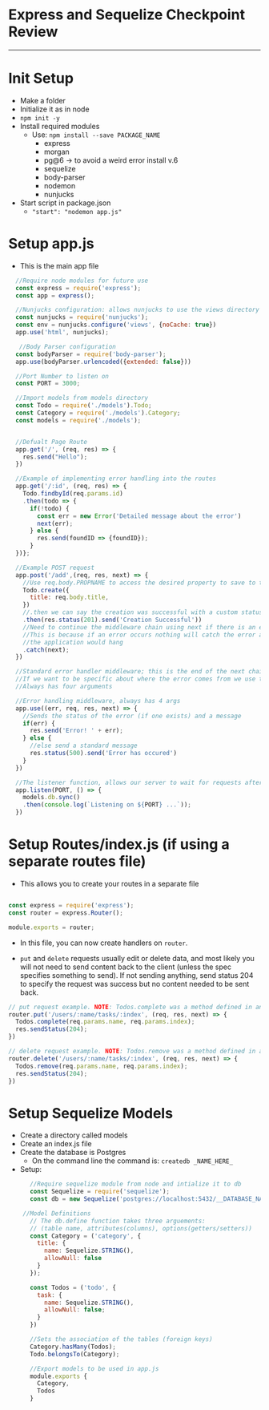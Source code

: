# Express and Sequelize Checkpoint Review
---
# Init Setup
- Make a folder
- Initialize it as in node
- ``` npm init -y ```
- Install required modules
  - Use: ``` npm install --save PACKAGE_NAME ```
    - express
    - morgan
    - pg@6 -> to avoid a weird error install v.6
    - sequelize
    - body-parser
    - nodemon
    - nunjucks
- Start script in package.json
  - ``` "start": "nodemon app.js" ```

# Setup app.js
- This is the main app file
```javascript
  //Require node modules for future use
  const express = require('express');
  const app = express();

  //Nunjucks configuration: allows nunjucks to use the views directory to render content dynamically
  const nunjucks = require('nunjucks');
  const env = nunjucks.configure('views', {noCache: true})
  app.use('html', nunjucks);

   //Body Parser configuration
  const bodyParser = require('body-parser');
  app.use(bodyParser.urlencoded({extended: false}))

  //Port Number to listen on
  const PORT = 3000;

  //Import models from models directory
  const Todo = require('./models').Todo;
  const Category = require('./models').Category;
  const models = require('./models');


  //Defualt Page Route
  app.get('/', (req, res) => {
    res.send("Hello");
  })

  //Example of implementing error handling into the routes
  app.get('/:id', (req, res) => {
    Todo.findbyId(req.params.id)
    .then(todo => {
      if(!todo) {
        const err = new Error('Detailed message about the error')
        next(err);
      } else {
        res.send(foundID => {foundID});
      }
  })};

  //Example POST request
  app.post('/add',(req, res, next) => {
    //Use req.body.PROPNAME to access the desired property to save to the db
    Todo.create({
      title: req.body.title,
    })
    //.then we can say the creation was successful with a custom status
    .then(res.status(201).send('Creation Successful'))
    //Need to continue the middleware chain using next if there is an error
    //This is because if an error occurs nothing will catch the error and
    //the application would hang
    .catch(next);
  })

  //Standard error handler middleware; this is the end of the next chain
  //If we want to be specific about where the error comes from we use the following
  //Always has four arguments

  //Error handling middleware, always has 4 args
  app.use((err, req, res, next) => {
    //Sends the status of the error (if one exists) and a message
    if(err) {
      res.send('Error! ' + err);
    } else {
      //else send a standard message
      res.status(500).send('Error has occured')
    }
  })

  //The listener function, allows our server to wait for requests after the db sync
  app.listen(PORT, () => {
    models.db.sync()
    .then(console.log(`Listening on ${PORT} ...`));
  })

```

# Setup Routes/index.js (if using a separate routes file)

- This allows you to create your routes in a separate file

```javascript

const express = require('express');
const router = express.Router();

module.exports = router;
```
- In this file, you can now create handlers on `router`.

- `put` and `delete` requests usually edit or delete data, and most likely you will not need to send content back to the client (unless the spec specifies something to send). If not sending anything, send status 204 to specify the request was success but no content needed to be sent back.

```javascript
// put request example. NOTE: Todos.complete was a method defined in another file (not built in!!)
router.put('/users/:name/tasks/:index', (req, res, next) => {
  Todos.complete(req.params.name, req.params.index);
  res.sendStatus(204);
})

// delete request example. NOTE: Todos.remove was a method defined in another file (not built in!!)
router.delete('/users/:name/tasks/:index', (req, res, next) => {
  Todos.remove(req.params.name, req.params.index);
  res.sendStatus(204);
})
```

# Setup Sequelize Models
- Create a directory called models
- Create an index.js file
- Create the database is Postgres
  - On the command line the command is: ``` createdb _NAME_HERE_ ```
- Setup:
```javascript
      //Require sequelize module from node and intialize it to db
      const Sequelize = require('sequelize');
      const db = new Sequelize('postgres://localhost:5432/__DATABASE_NAME_HERE__')

    //Model Definitions
      // The db.define function takes three arguements:
      // (table name, attributes(columns), options(getters/setters))
      const Category = ('category', {
        title: {
          name: Sequelize.STRING(),
          allowNull: false
        }
      });

      const Todos = ('todo', {
        task: {
          name: Sequelize.STRING(),
          allowNull: false;
        }
      })

      //Sets the association of the tables (foreign keys)
      Category.hasMany(Todos);
      Todo.belongsTo(Category);

      //Export models to be used in app.js
      module.exports {
        Category,
        Todos
      }
```
